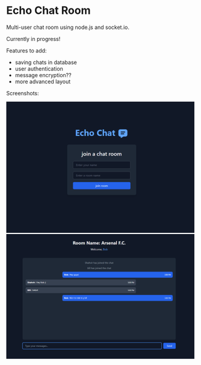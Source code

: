 # Echo Chat Room

Multi-user chat room using node.js and socket.io. 

Currently in progress!

Features to add:
- saving chats in database
- user authentication
- message encryption??
- more advanced layout

Screenshots:

<img src="screenshots/Screenshot 2024-09-16 150157.png" alt="image1" width="500"/>
<img src="screenshots/Screenshot 2024-09-16 150052.png" alt="image1" width="500"/> 
